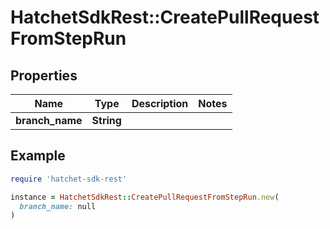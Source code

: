 # HatchetSdkRest::CreatePullRequestFromStepRun

## Properties

| Name | Type | Description | Notes |
| ---- | ---- | ----------- | ----- |
| **branch_name** | **String** |  |  |

## Example

```ruby
require 'hatchet-sdk-rest'

instance = HatchetSdkRest::CreatePullRequestFromStepRun.new(
  branch_name: null
)
```

